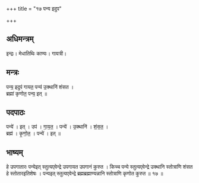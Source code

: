 +++
title = "१७ पन्य इदुप"

+++
## अधिमन्त्रम्
इन्द्रः। मेधातिथिः काण्वः। गायत्री।

## मन्त्रः
पन्य॒ इदुप॑ गायत॒ पन्य॑ उ॒क्थानि॑ शंसत ।  
ब्रह्मा॑ कृणोत॒ पन्य॒ इत् ॥

## पदपाठः
पन्ये॑ । इत् । उप॑ । गा॒य॒त॒ । पन्ये॑ । उ॒क्थानि॑ । शं॒स॒त॒ ।  
ब्रह्म॑ । कृ॒णो॒त॒ । पन्ये॑ । इत् ॥

## भाष्यम्
हे उपगातारः पन्येइत् स्तुत्यएवेन्द्रे उपगायत उपगानं कुरुत । किच्च पन्ये स्तुत्यएवेन्द्रे उक्थानि स्तोत्राणि शंसत हे स्तोतारइतिशेषः । पन्यइत् स्तुत्यएवेन्द्रे ब्रह्मब्रह्माण्यन्नानि स्तोत्राणि कृणोत कुरुत ॥ १७ ॥